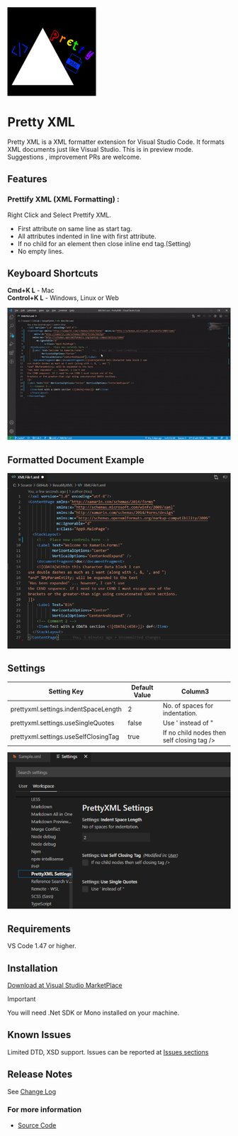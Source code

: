 <img src='images/logo.png' width=200 height=200>

# Pretty XML

Pretty XML is a XML formatter extension for Visual Studio Code. It formats XML documents just like Visual Studio. This is in preview mode. Suggestions , improvement PRs are welcome.

## Features

### Prettify XML (XML Formatting) :   

Right Click and Select Prettify XML.

- First attribute on same line as start tag.
- All attributes indented in line with first attribute.
- If no child for an element then close inline end tag.(Setting)
- No empty lines.
 
## Keyboard Shortcuts

**Cmd+K L** - Mac  
**Control+K L** - Windows, Linux or Web  

<img src='./images/example.gif'>

## Formatted Document Example  

<img src='./images/screenshot.png'>

## Settings 

| Setting Key                          | Default Value | Column3                                    |
| ------------------------------------ | ------------- | ------------------------------------------ |
| prettyxml.settings.indentSpaceLength | 2             | No. of spaces for indentation.             |
| prettyxml.settings.useSingleQuotes   | false         | Use ' instead of \"                        |
| prettyxml.settings.useSelfClosingTag | true          | If no child nodes then self closing tag /> |

<img src='./images/settings.png'>  

## Requirements

VS Code 1.47 or higher.

## Installation

[Download at Visual Studio MarketPlace](https://marketplace.visualstudio.com/items?itemName=PrateekMahendrakar.prettyxml)

> [!IMPORTANT]
> You will need .Net SDK or Mono installed on your machine.

## Known Issues

Limited DTD, XSD support.
Issues can be reported at [Issues sections](https://github.com/pmahend1/PrettyXML/issues)  

## Release Notes

See [Change Log](./CHANGELOG.md)

### For more information

* [Source Code](https://github.com/pmahend1/prettyxml)
